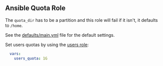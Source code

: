 ## Ansible Quota Role

The `quota_dir` has to be a partition and this role will fail if it isn't, it defaults to `/home`.

See the [defaults/main.yml](defaults/main.yml) file for the default settings.

Set users quotas by using the [users role](https://git.coop/webarch/users):

```yml
  vars:
    users_quota: 1G
```
